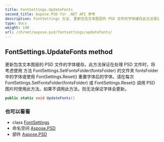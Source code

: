 ```yaml
---
title: FontSettings.UpdateFonts
second_title: Aspose.PSD for .NET API 参考
description: FontSettings 方法. 更新包含文本图层的 PSD 文件的字体缓存此方法保证在处理 PSD 文件时将考虑使用 方法 FontSettings.SetFontsFolderfontsFolder 的文件夹 fontsFolder 中的字体或使用 FontSettings.Reset 重置字体后的字体请在每次 FontSettings.SetFontsFolderfontsFolder 或 FontSettings.Reset 调用 PSD 图片时使用此方法如果不调用此方法则无法保证字体会更新
type: docs
weight: 140
url: /zh/net/aspose.psd/fontsettings/updatefonts/
---
```

## FontSettings.UpdateFonts method

更新包含文本图层的 PSD 文件的字体缓存。此方法保证在处理 PSD 文件时，将考虑使用 方法 FontSettings.SetFontsFolder(fontsFolder) 的文件夹 fontsFolder 中的字体或使用 FontSettings.Reset() 重置字体后的字体。请在每次 FontSettings.SetFontsFolder(fontsFolder) 或 FontSettings.Reset() 调用 PSD 图片时使用此方法。如果不调用此方法，则无法保证字体会更新。

```csharp
public static void UpdateFonts()
```

### 也可以看看

* class [FontSettings](../)
* 命名空间 [Aspose.PSD](../../fontsettings/)
* 部件 [Aspose.PSD](../../../)


